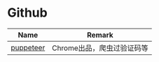 # Github

| Name                                     | Remark           |
| ---------------------------------------- | ---------------- |
| [puppeteer](https://github.com/GoogleChrome/puppeteer) | Chrome出品，爬虫过验证码等 |
